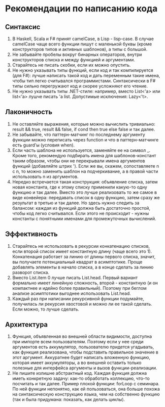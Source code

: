 # Рекомендации по написанию кода

## Синтаксис

1. В Haskell, Scala и F# принят camelCase, в Lisp - lisp-case. В случае camelCase чаще всего функции пишут с маленькой буквы (кроме конструкторов типов и активных шаблонов), а типы с большой.
1. Не забывайте пробелы вокруг бинарных операторов, внутри конструкторов списка и между функцией и аргументами.
1. Старайтесь не писать скобки, если их можно опустить.
1. Не нужно указывать типы функций, если код и так компилируется (для F#): лучше написать такой код и дать переменным такие имена, чтобы тип легко считывался программистами. Синтаксически в F# типы сильно перегружают код и скорее усложняют его чтение.
1. Не нужно указывать типы .NET-стиле: например, вместо List<'a> или list<'a> лушче писать 'a list. Допустимые исключения: Lazy<'t>.

## Лаконичность

1. Не оставляйте выражения, которые можно вычислить тривиально: result && true, result && false, if cond then true else false и так далее.
1. Не забывайте, что паттерн-матчинг по последнему аргументу функции можно переписать через function и что в паттерн-матчинге есть guard'ы (условия when).
1. Если часть шаблона не используется, заменяйте ее на символ _. Кроме того, рекомендую подбирать имена для шаблонов-констант таким образом, чтобы они не перекрывали имена аргументов функций (добавляйте штрих '). Если же вы, скажем, сопоставляете n c n, то можно заменить шаблон на подчеркивание, а в правой части использовать n из аргументов.
1. Нередко встречается такая конструкция: объявление списка, затем новая константа, где к этому списку применили какую-то одну функцию и так далее. Вместо это лучше реализовать то же самое в виде конвейера: передавать список в одну функцию, затем сразу же результат в третью и так далее. Но здесь нужно следить за балансом: каждая из функций должна быть достаточно простой, чтобы код легко считывался. Если этого не происходит - нужны константы с понятными именами для промежуточных вычислений.

## Эффективность

1. Старайтесь не использовать в рекурсии конкатенацию списков, если второй список имеет константную длину (чаще всего это 1). Конкатенация работает за линию от длины первого списка, значит, вы получаете потенциальный квадрат в асимптотике. Проще добавлять элементы в начало списка, а в конце сделать за линию разворот списка.
1. Вместо List.item 0 лучше писать List.head. Первый вариант формально имеет линейную сложность, второй - константную (и он компактнее и идейно более правильный). Поэтому при беглом анализе асимптотики выгоднее использовать List.head.
1. Каждый раз при написании рекурсивной функции подумайте, получилась ли рекурсия хвостовой и можно ли ее такой сделать. Если можно, то лучше сделать.

## Архитектура

1. Функция, объявленная во внешней области видимости, доступна при импорте всем пользователям. Поэтому если у нее среди аргументов есть аккумулятор, пользователю придется угадывать, как функция реализована, чтобы подставить правильное значение в этот аргумент. Аккуратнее будет написать вложенную функцию, которая имеет аккумуляторы, а во внешней оставить только полезные для интерфейса аргументы и вызов функции-реализации.
1. Не пишите излишне абстрактный код. Каждая функция должна иметь конкретную задачу: как-то обработать коллекцию, что-то посчитать и так далее. Пример плохой функции: forLoop с семинара. По ней функции непонятно, как ей пользоваться, она больше похожа на синтаксическую конструкцию языка, чем на собственно функцию (так и была придумана: показать, как делать циклы).
